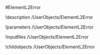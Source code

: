 <!-- MOOSE Object Documentation Stub: Remove this when content is added. -->
#ElementL2Error

!description /UserObjects/ElementL2Error

!parameters /UserObjects/ElementL2Error

!inputfiles /UserObjects/ElementL2Error

!childobjects /UserObjects/ElementL2Error
